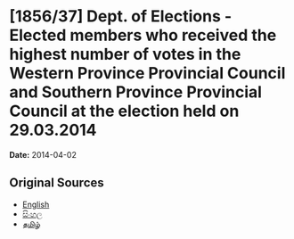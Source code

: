 # [1856/37] Dept. of Elections - Elected members who received the highest number of votes in the Western Province Provincial Council and Southern Province Provincial Council at the election held on 29.03.2014

**Date:** 2014-04-02

## Original Sources

- [English](https://documents.gov.lk/view/extra-gazettes/2014/4/1856-37_E.pdf)
- [සිංහල](https://documents.gov.lk/view/extra-gazettes/2014/4/1856-37_S.pdf)
- [தமிழ்](https://documents.gov.lk/view/extra-gazettes/2014/4/1856-37_T.pdf)
